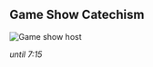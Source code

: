 ## Game Show Catechism

![Game show host](http://thelegalgeeks.com/blog/wp-content/uploads/2012/11/game-show-host.jpg "Game show host")

_until 7:15_
